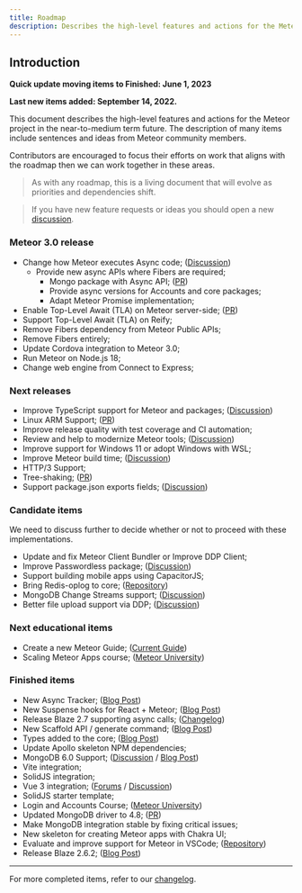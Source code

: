 ```yaml
---
title: Roadmap
description: Describes the high-level features and actions for the Meteor project in the near-to-medium term future.
---
```


## Introduction

**Quick update moving items to Finished: June 1, 2023**

**Last new items added: September 14, 2022.**

This document describes the high-level features and actions for the Meteor project in the near-to-medium term future.
The description of many items include sentences and ideas from Meteor community members.

Contributors are encouraged to focus their efforts on work that aligns with the roadmap then we can work together in these areas.


> As with any roadmap, this is a living document that will evolve as priorities and dependencies shift.

> If you have new feature requests or ideas you should open a new [discussion](https://github.com/meteor/meteor/discussions/new).

### Meteor 3.0 release

- Change how Meteor executes Async code; ([Discussion](https://github.com/meteor/meteor/discussions/11505))
  - Provide new async APIs where Fibers are required;
    - Mongo package with Async API; ([PR](https://github.com/meteor/meteor/pull/12028))
    - Provide async versions for Accounts and core packages;
    - Adapt Meteor Promise implementation;
- Enable Top-Level Await (TLA) on Meteor server-side; ([PR](https://github.com/meteor/meteor/pull/12095))
- Support Top-Level Await (TLA) on Reify;
- Remove Fibers dependency from Meteor Public APIs;
- Remove Fibers entirely;
- Update Cordova integration to Meteor 3.0;
- Run Meteor on Node.js 18;
- Change web engine from Connect to Express;

### Next releases

- Improve TypeScript support for Meteor and packages; ([Discussion](https://github.com/meteor/meteor/discussions/12080))
- Linux ARM Support; ([PR](https://github.com/meteor/meteor/pull/11809))
- Improve release quality with test coverage and CI automation;
- Review and help to modernize Meteor tools; ([Discussion](https://github.com/meteor/meteor/discussions/12073))
- Improve support for Windows 11 or adopt Windows with WSL;
- Improve Meteor build time; ([Discussion](https://github.com/meteor/meteor/discussions/11587))
- HTTP/3 Support;
- Tree-shaking; ([PR](https://github.com/meteor/meteor/pull/11164))
- Support package.json exports fields; ([Discussion](https://github.com/meteor/meteor/discussions/11727))

### Candidate items
We need to discuss further to decide whether or not to proceed with these implementations.

- Update and fix Meteor Client Bundler or Improve DDP Client;
- Improve Passwordless package; ([Discussion](https://github.com/meteor/meteor/discussions/12075))
- Support building mobile apps using CapacitorJS;
- Bring Redis-oplog to core; ([Repository](https://github.com/Meteor-Community-Packages/redis-oplog))
- MongoDB Change Streams support; ([Discussion](https://github.com/meteor/meteor/discussions/11842))
- Better file upload support via DDP; ([Discussion](https://github.com/meteor/meteor/discussions/11523))

### Next educational items

- Create a new Meteor Guide; ([Current Guide](https://guide.meteor.com/))
- Scaling Meteor Apps course; ([Meteor University](https://university.meteor.com/))

### Finished items

- New Async Tracker; ([Blog Post](https://blog.meteor.com/new-meteor-js-2-10-and-the-async-tracker-feature-ffdbe817c801))
- New Suspense hooks for React + Meteor; ([Blog Post](https://blog.meteor.com/new-suspense-hooks-for-meteor-5391570b3007))
- Release Blaze 2.7 supporting async calls; ([Changelog](https://www.blazejs.org/changelog.html))
- New Scaffold API / generate command; ([Blog Post](https://blog.meteor.com/new-meteorjs-2-9-and-the-new-scaffold-api-5fcc0f3b1ce5))
- Types added to the core; ([Blog Post](https://blog.meteor.com/new-meteor-2-8-1-and-adding-types-to-the-core-8a6ee56f0141))
- Update Apollo skeleton NPM dependencies;
- MongoDB 6.0 Support; ([Discussion](https://github.com/meteor/meteor/discussions/12092) / [Blog Post](https://blog.meteor.com/new-meteor-2-11-and-the-new-embedded-mongodb-19767076961b))
- Vite integration;
- SolidJS integration;
- Vue 3 integration; ([Forums](https://forums.meteor.com/t/status-of-vue-3-meteor/57915/25) / [Discussion](https://github.com/meteor/meteor/discussions/11521))
- SolidJS starter template;
- Login and Accounts Course; ([Meteor University](https://university.meteor.com/))
- Updated MongoDB driver to 4.8; ([PR](https://github.com/meteor/meteor/pull/12097))
- Make MongoDB integration stable by fixing critical issues;
- New skeleton for creating Meteor apps with Chakra UI;
- Evaluate and improve support for Meteor in VSCode; ([Repository](https://github.com/matheusccastroo/vscode-meteor-toolbox))
- Release Blaze 2.6.2; ([Blog Post](https://blog.meteor.com/new-meteor-js-2-12-and-the-blaze-2-6-2-release-b72c2a7a593f))

-----------

For more completed items, refer to our [changelog](https://docs.meteor.com/changelog.html).
